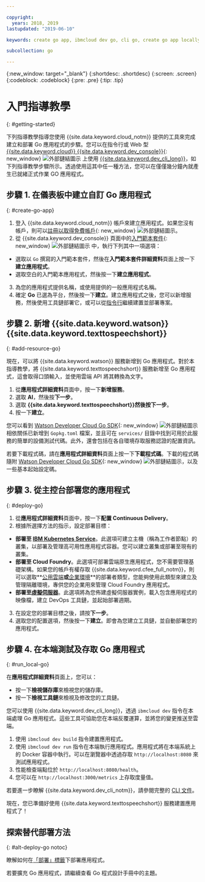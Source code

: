 ```yaml
---

copyright:
  years: 2018, 2019
lastupdated: "2019-06-10"

keywords: create go app, ibmcloud dev go, cli go, create go app locally, deploy go app, go starter kit

subcollection: go

---
```


{:new_window: target="_blank"}
{:shortdesc: .shortdesc}
{:screen: .screen}
{:codeblock: .codeblock}
{:pre: .pre}
{:tip: .tip}

# 入門指導教學
{: #getting-started}

下列指導教學指導您使用 {{site.data.keyword.cloud_notm}} 提供的工具來完成建立和部署 Go 應用程式的步驟。您可以在指令行或 Web 型 [{{site.data.keyword.cloud}} {{site.data.keyword.dev_console}}](https://{DomainName}/developer/appservice/dashboard){: new_window} ![外部鏈結圖示](../icons/launch-glyph.svg "外部鏈結圖示") 上使用 [{{site.data.keyword.dev_cli_long}}](/docs/cli?topic=cloud-cli-getting-started)，如下列指導教學步驟所示。透過使用這其中任一種方法，您可以在僅僅幾分鐘內就產生已就緒正式作業 GO 應用程式。

## 步驟 1. 在儀表板中建立自訂 Go 應用程式
{: #create-go-app}

1. 登入 {{site.data.keyword.cloud_notm}} 帳戶來建立應用程式。如果您沒有帳戶，則可以[註冊以取得免費帳戶](https://{DomainName}/registration){: new_window} ![外部鏈結圖示](../icons/launch-glyph.svg "外部鏈結圖示")。
2. 從 {{site.data.keyword.dev_console}} 頁面中的[入門範本套件](https://{DomainName}/developer/appservice/starter-kits){: new_window} ![外部鏈結圖示](../icons/launch-glyph.svg "外部鏈結圖示") 中，執行下列其中一項選項：
 * 選取以 `Go` 撰寫的入門範本套件，然後在**入門範本套件詳細資料**頁面上按一下**建立應用程式**。
 * 選取空白的入門範本應用程式，然後按一下**建立應用程式**。
3. 為您的應用程式提供名稱，或使用提供的一般應用程式名稱。
4. 確定 **Go** 已選為平台，然後按一下**建立**。建立應用程式之後，您可以新增服務，然後使用工具鏈部署它，或可以從[指令行](/docs/cli?topic=cloud-cli-getting-started)繼續建置並部署專案。

## 步驟 2. 新增 {{site.data.keyword.watson}} {{site.data.keyword.texttospeechshort}}
{: #add-resource-go}

現在，可以將 {{site.data.keyword.watson}} 服務新增到 Go 應用程式。對於本指導教學，將 {{site.data.keyword.texttospeechshort}} 服務新增至 Go 應用程式，這會取得口頭輸入，並使用雲端 API 將其轉換為文字。

1. 從**應用程式詳細資料**頁面中，按一下**新增服務**。
2. 選取 **AI**，然後按**下一步**。
3. 選取 **{{site.data.keyword.texttospeechshort}}**然後按**下一步**。
4. 按一下**建立**。

您可以看到 [Watson Developer Cloud Go SDK](https://github.com/watson-developer-cloud/go-sdk){: new_window} ![外部鏈結圖示](../icons/launch-glyph.svg "外部鏈結圖示") 相依關係已新增到 `Gopkg.toml` 檔案，並且可在 `services/` 目錄中找到可用於此服務的簡單的設備測試代碼。此外，還會包括在各自環境存取服務認證的配置資訊。

若要下載程式碼，請在**應用程式詳細資料**頁面上按一下**下載程式碼**。下載的程式碼隨附 [Watson Developer Cloud Go SDK](https://github.com/watson-developer-cloud/go-sdk){: new_window} ![外部鏈結圖示](../icons/launch-glyph.svg "外部鏈結圖示")，以及一些基本起始設定碼。

## 步驟 3. 從主控台部署您的應用程式
{: #deploy-go}

1. 從**應用程式詳細資料**頁面中，按一下**配置 Continuous Delivery**。
2. 根據所選擇方法的指示，設定部署目標：
  * **部署至 [IBM Kubernetes Service](/docs/containers?topic=containers-app)**。此選項可建立主機（稱為工作者節點）的叢集，以部署及管理高可用性應用程式容器。您可以建立叢集或部署至現有的叢集。
  * **部署至 Cloud Foundry**。此選項可部署雲端原生應用程式，您不需要管理基礎架構。如果您的帳戶有權存取 {{site.data.keyword.cfee_full_notm}}，則可以選取**[公用雲端](/docs/cloud-foundry-public?topic=cloud-foundry-public-about-cf)**或**[企業環境](/docs/cloud-foundry-public?topic=cloud-foundry-public-cfee)**的部署者類型，您能夠使用此類型來建立及管理隔離環境，專供您的企業用來管理 Cloud Foundry 應用程式。
  * **部署至[虛擬伺服器](/docs/vsi?topic=virtual-servers-deploying-to-a-virtual-server)**。此選項將為您佈建虛擬伺服器實例，載入包含應用程式的映像檔，建立 DevOps 工具鏈，並起始部署週期。

3. 在設定您的部署目標之後，請按**下一步**。
4. 選取您的配置選項，然後按一下**建立**。即會為您建立工具鏈，並自動部署您的應用程式。

## 步驟 4. 在本端測試及存取 Go 應用程式
{: #run_local-go}

在**應用程式詳細資料**頁面上，您可以：
* 按一下**檢視儲存庫**來檢視您的儲存庫。
* 按一下**檢視工具鏈**來檢視及修改您的工具鏈。

您可以使用 {{site.data.keyword.dev_cli_long}}，透過 `ibmcloud dev` 指令在本端處理 Go 應用程式。這些工具可協助您在本端反覆運算，並將您的變更推送至雲端。

1. 使用 `ibmcloud dev build` 指令建置應用程式。
2. 使用 `ibmcloud dev run` 指令在本端執行應用程式。應用程式將在本端系統上的 Docker 容器中執行。可以在瀏覽器中透過存取 `http://localhost:8080` 來測試應用程式。
3. 性能檢查端點位於 `http://localhost:8080/health`。
4. 您可以在 `http://localhost:3000/metrics` 上存取度量值。

若要進一步瞭解 {{site.data.keyword.dev_cli_notm}}，請參閱完整的 [CLI 文件](/docs/cli?topic=cloud-cli-getting-started)。

現在，您已準備好使用 {{site.data.keyword.texttospeechshort}} 服務建置應用程式了！

## 探索替代部署方法
{: #alt-deploy-go notoc}

瞭解如何在[「部署」標籤](/docs/go?topic=go-go-deploy-apps)下部署應用程式。

若要擴充 Go 應用程式，請繼續查看 Go 程式設計手冊中的主題。
